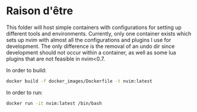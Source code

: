 # Raison d'être

This folder will host simple containers with configurations for setting up different tools and environments.
Currently, only one container exists which sets up nvim with almost all the configurations and plugins I use for development. The only difference is the removal of an undo dir since development should not occur within a container, as well as some lua plugins that are not feasible in nvim<0.7.


In order to build:

```bash
docker build -f docker_images/Dockerfile -t nvim:latest
```

In order to run:

```bash
docker run -it nvim:latest /bin/bash
```
